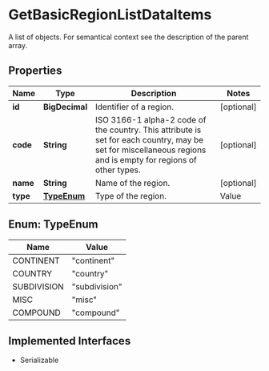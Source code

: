 

# GetBasicRegionListDataItems

A list of objects. For semantical context see the description of the parent array.

## Properties

Name | Type | Description | Notes
------------ | ------------- | ------------- | -------------
**id** | **BigDecimal** | Identifier of a region. |  [optional]
**code** | **String** | ISO 3166-1 alpha-2 code of the country. This attribute is set for each country, may be set for miscellaneous regions and is empty for regions of other types. |  [optional]
**name** | **String** | Name of the region. |  [optional]
**type** | [**TypeEnum**](#TypeEnum) | Type of the region. | Value | Description | | --- | --- | | continent | Regions that are considered to be a continent in the context of the Market Data Gateway. | | country | A region that represents a country that has been assigned an official ISO 3166-1 code. | | subdivision | A region that represents a subdivision of a country that has been assigned an official ISO 3166-2 code. | | misc | A miscellaneous region represents a region that is neither a continent, nor a country, nor a subdivision of a country. | | compound | A compound miscellaneous region consists of member regions which are uniquely and undoubtedly defined. |   |  [optional]



## Enum: TypeEnum

Name | Value
---- | -----
CONTINENT | &quot;continent&quot;
COUNTRY | &quot;country&quot;
SUBDIVISION | &quot;subdivision&quot;
MISC | &quot;misc&quot;
COMPOUND | &quot;compound&quot;


## Implemented Interfaces

* Serializable



